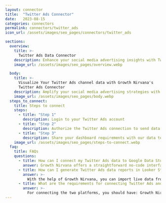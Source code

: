 ```yaml
---
layout: connector
title:  "Twitter Ads Connector"
date:   2023-08-15
categories: connectors
permalink: connectors/twitter_ads
icon_url: /assets/images/seo_pages/connectors/twitter_ads

sections:
  overview:
    title: >-
      Twitter Ads Data Connector
    description: Enhance your social media advertising insights with Twitter Ads integration. Seamlessly merge advertising performance data from Twitter Ads with Looker Studio's analytical capabilities, unlocking insights that shape ad strategies, audience engagement, and campaign success.
    image_url: /assets/images/seo_pages/overview.webp

  body:
    title: >-
      Visualize Your Twitter Ads channel data with Growth Nirvana's
      Twitter Ads Connector
    description: Amplify your social media advertising strategies with Twitter Ads insights integrated into Looker Studio.
    image_url: /assets/images/seo_pages/body.webp
  steps_to_connect:
    title: Steps to connect
    steps:
      - title: "Step 1"
        description: Login to your Twitter Ads account
      - title: "Step 2"
        description: Authorize the Twitter Ads connection to send data to Growth Nirvana
      - title: "Step 3"
        description: Share your dashboard requirements with our data team. We will build the report for you.
    image_url: /assets/images/seo_pages/steps-to-connect.webp
  faq:
    title: FAQs
    questions:
      - title: How can I connect my Twitter Ads data to Google Data Studio/Looker Studio?
        answer: Growth Nirvana offers a straightforward no-code interface to connect to Twitter Ads data sources.
      - title: How can I generate Twitter Ads data reports in Looker Studio?
        answer: >-
          With the help of Growth Nirvana, you can import live data from Twitter Ads into Looker Studio. These data can be viewed in charts, tables, and dashboards to generate branded reports that can be shared instantly.
      - title: What are the requirements for connecting Twitter Ads and Looker Studio?
        answer: >-
          For connecting the two platforms, you should have: Growth Nirvana Account and Twitter Ads Ads Account
---
```

